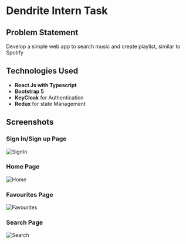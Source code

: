 # Dendrite Intern Task

## Problem Statement

Develop a simple web app to search music and create playlist, similar to Spotify

## Technologies Used

- **React Js with Typescript**
- **Bootstrap 5**
- **KeyCloak** for Authentication
- **Redux** for state Management

## Screenshots

### Sign In/Sign up Page

![SignIn](https://github.com/Karthika506/dentrite_assignment/assets/87574177/187d1f63-b82b-4518-88f1-ab0198670e2c)

### Home Page

![Home](https://github.com/Karthika506/dentrite_assignment/assets/87574177/f61c2cc4-c293-4523-ac87-de0f6680c3ec)

### Favourites Page

![Favourites](https://github.com/Karthika506/dentrite_assignment/assets/87574177/7438ce0f-60f0-4db7-91d5-91a71abb471b)

### Search Page

![Search](https://github.com/Karthika506/dentrite_assignment/assets/87574177/04e49da2-a78b-45a9-bf54-33c5409049f9)

